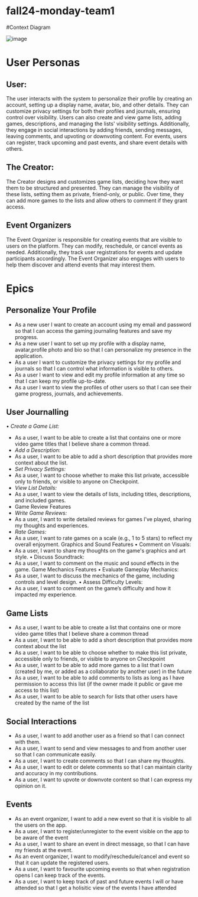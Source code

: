 # fall24-monday-team1

#Context Diagram

![image](https://github.com/user-attachments/assets/02ee0960-8826-403a-acb9-4192b5d6ac0b)


# User Personas

## User:

The user interacts with the system to personalize their profile by creating an account, setting up a display name, avatar, bio, and other details. They can customize privacy settings for both their profiles and journals, ensuring control over visibility. Users can also create and view game lists, adding games, descriptions, and managing the lists' visibility settings. Additionally, they engage in social interactions by adding friends, sending messages, leaving comments, and upvoting or downvoting content. For events, users can register, track upcoming and past events, and share event details with others.

## The Creator:

The Creator designs and customizes game lists, deciding how they want them to be structured and presented. They can manage the visibility of these lists, setting them as private, friend-only, or public. Over time, they can add more games to the lists and allow others to comment if they grant access.

## Event Organizers

The Event Organizer is responsible for creating events that are visible to users on the platform. They can modify, reschedule, or cancel events as needed. Additionally, they track user registrations for events and update participants accordingly. The Event Organizer also engages with users to help them discover and attend events that may interest them.

# Epics

## Personalize Your Profile

- As a new user I want to create an account using my email and password so that I can access the gaming journaling features and save my progress.
- As a new user I want to set up my profile with a display name, avatar,profile photo and bio so that I can personalize my presence in the application.
- As a user I want to customize the privacy settings for my profile and journals so that I can control what information is visible to others.
- As a user I want to view and edit my profile information at any time so that I can keep my profile up-to-date.
- As a user I want to view the profiles of other users so that I can see their game progress, journals, and achievements.

## User Journalling

•	*Create a Game List:*
- As a user, I want to be able to create a list that contains one or more video game titles that I believe share a common thread.
-	*Add a Description*:
- As a user, I want to be able to add a short description that provides more context about the list.
- *Set Privacy Settings:*
- As a user, I want to choose whether to make this list private, accessible only to friends, or visible to anyone on Checkpoint.
- *View List Details:*
- As a user, I want to view the details of lists, including titles, descriptions, and included games.
 - Game Review Features
- 	*Write Game Reviews:*
- As a user, I want to write detailed reviews for games I’ve played, sharing my thoughts and experiences.
- 	*Rate Games:*
- As a user, I want to rate games on a scale (e.g., 1 to 5 stars) to reflect my overall enjoyment.
Graphics and Sound Features
•	Comment on Visuals:
- As a user, I want to share my thoughts on the game's graphics and art style.
•	Discuss Soundtrack:
- As a user, I want to comment on the music and sound effects in the game.
Game Mechanics Features
•	Evaluate Gameplay Mechanics:
- As a user, I want to discuss the mechanics of the game, including controls and level design.
•	Assess Difficulty Levels:
- As a user, I want to comment on the game’s difficulty and how it impacted my experience.



## Game Lists

- As a user, I want to be able to create a list that contains one or more video game titles that I believe share a common thread
- As a user, I want to be able to add a short description that provides more context about the list
- As a user, I want to be able to choose whether to make this list private, accessible only to friends, or visible to anyone on Checkpoint
- As a user, I want to be able to add more games to a list that I own (created by me, or added as a collaborator by another user) in the future
- As a user, I want to be able to add comments to lists as long as I have permission to access this list (if the owner made it public or gave me access to this list)
- As a user, I want to be able to search for lists that other users have created by the name of the list



## Social Interactions

- As a user, I want to add another user as a friend so that I can connect with them.
- As a user, I want to send and view messages to and from another user so that I can communicate easily.
- As a user, I want to create comments so that I can share my thoughts.
- As a user, I want to edit or delete comments so that I can maintain clarity and accuracy in my contributions.
- As a user, I want to upvote or downvote content so that I can express my opinion on it.

## Events

- As an event organizer, I want to add a new event so that it is visible to all the users on the app.
- As a user, I want to register/unregister to the event visible on the app to be aware of the event
- As a user, I want to share an event in direct message, so that I can have my friends at the event.
- As an event organizer, I want to modify/reschedule/cancel and event so that it can update the registered users.
- As a user, I want to favourite upcoming events so that when registration opens I can keep track of the events.
- As a user, I want to keep track of past and future events I will or have attended so that I get a holisitic view of the events I have attended



